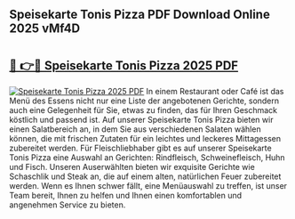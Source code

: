 ## Speisekarte Tonis Pizza PDF Download Online 2025 vMf4D

# <h2><a href="http://gc8g08.nevu.top/?p=Speisekarte+Tonis+Pizza">🔗 👉🔴 Speisekarte Tonis Pizza 2025 PDF</a></h2>

[![Speisekarte Tonis Pizza 2025 PDF](https://i.imgur.com/dBaPXMq.png)](http://gc8g08.nevu.top/?p=Speisekarte+Tonis+Pizza)
In einem Restaurant oder Café ist das Menü des Essens nicht nur eine Liste der angebotenen Gerichte, sondern auch eine Gelegenheit für Sie, etwas zu finden, das für Ihren Geschmack köstlich und passend ist. Auf unserer Speisekarte Tonis Pizza bieten wir einen Salatbereich an, in dem Sie aus verschiedenen Salaten wählen können, die mit frischen Zutaten für ein leichtes und leckeres Mittagessen zubereitet werden. Für Fleischliebhaber gibt es auf unserer Speisekarte Tonis Pizza eine Auswahl an Gerichten: Rindfleisch, Schweinefleisch, Huhn und Fisch. Unseren Auserwählten bieten wir exquisite Gerichte wie Schaschlik und Steak an, die auf einem alten, natürlichen Feuer zubereitet werden. Wenn es Ihnen schwer fällt, eine Menüauswahl zu treffen, ist unser Team bereit, Ihnen zu helfen und Ihnen einen komfortablen und angenehmen Service zu bieten.
